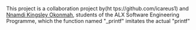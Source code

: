 This project is a collaboration project by(ht tps://github.com/icareus1) and [Nnamdi Kingsley Okonmah](https://github.com/sley-kdot), students of the ALX Software Engineering Programme, which the function named "_printf" imitates the actual "printf"
